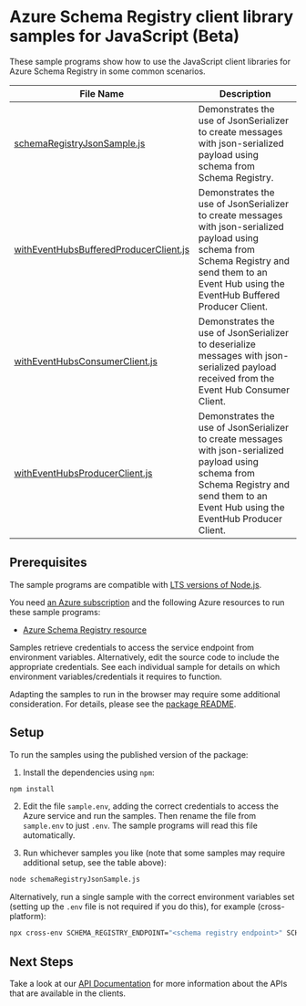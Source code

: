 # Azure Schema Registry client library samples for JavaScript (Beta)

These sample programs show how to use the JavaScript client libraries for Azure Schema Registry in some common scenarios.

| **File Name**                                                                 | **Description**                                                                                                                                                                                     |
| ----------------------------------------------------------------------------- | --------------------------------------------------------------------------------------------------------------------------------------------------------------------------------------------------- |
| [schemaRegistryJsonSample.js][schemaregistryjsonsample]                       | Demonstrates the use of JsonSerializer to create messages with json-serialized payload using schema from Schema Registry.                                                                           |
| [withEventHubsBufferedProducerClient.js][witheventhubsbufferedproducerclient] | Demonstrates the use of JsonSerializer to create messages with json-serialized payload using schema from Schema Registry and send them to an Event Hub using the EventHub Buffered Producer Client. |
| [withEventHubsConsumerClient.js][witheventhubsconsumerclient]                 | Demonstrates the use of JsonSerializer to deserialize messages with json-serialized payload received from the Event Hub Consumer Client.                                                            |
| [withEventHubsProducerClient.js][witheventhubsproducerclient]                 | Demonstrates the use of JsonSerializer to create messages with json-serialized payload using schema from Schema Registry and send them to an Event Hub using the EventHub Producer Client.          |

## Prerequisites

The sample programs are compatible with [LTS versions of Node.js](https://github.com/nodejs/release#release-schedule).

You need [an Azure subscription][freesub] and the following Azure resources to run these sample programs:

- [Azure Schema Registry resource][createinstance_azureschemaregistryresource]

Samples retrieve credentials to access the service endpoint from environment variables. Alternatively, edit the source code to include the appropriate credentials. See each individual sample for details on which environment variables/credentials it requires to function.

Adapting the samples to run in the browser may require some additional consideration. For details, please see the [package README][package].

## Setup

To run the samples using the published version of the package:

1. Install the dependencies using `npm`:

```bash
npm install
```

2. Edit the file `sample.env`, adding the correct credentials to access the Azure service and run the samples. Then rename the file from `sample.env` to just `.env`. The sample programs will read this file automatically.

3. Run whichever samples you like (note that some samples may require additional setup, see the table above):

```bash
node schemaRegistryJsonSample.js
```

Alternatively, run a single sample with the correct environment variables set (setting up the `.env` file is not required if you do this), for example (cross-platform):

```bash
npx cross-env SCHEMA_REGISTRY_ENDPOINT="<schema registry endpoint>" SCHEMA_REGISTRY_GROUP="<schema registry group>" node schemaRegistryJsonSample.js
```

## Next Steps

Take a look at our [API Documentation][apiref] for more information about the APIs that are available in the clients.

[schemaregistryjsonsample]: https://github.com/Azure/azure-sdk-for-js/blob/main/sdk/schemaregistry/schema-registry-json/samples/v1-beta/javascript/schemaRegistryJsonSample.js
[witheventhubsbufferedproducerclient]: https://github.com/Azure/azure-sdk-for-js/blob/main/sdk/schemaregistry/schema-registry-json/samples/v1-beta/javascript/withEventHubsBufferedProducerClient.js
[witheventhubsconsumerclient]: https://github.com/Azure/azure-sdk-for-js/blob/main/sdk/schemaregistry/schema-registry-json/samples/v1-beta/javascript/withEventHubsConsumerClient.js
[witheventhubsproducerclient]: https://github.com/Azure/azure-sdk-for-js/blob/main/sdk/schemaregistry/schema-registry-json/samples/v1-beta/javascript/withEventHubsProducerClient.js
[apiref]: https://docs.microsoft.com/javascript/api/@azure/schema-registry-json
[freesub]: https://azure.microsoft.com/free/
[createinstance_azureschemaregistryresource]: https://aka.ms/schemaregistry
[package]: https://github.com/Azure/azure-sdk-for-js/tree/main/sdk/schemaregistry/schema-registry-json/README.md
